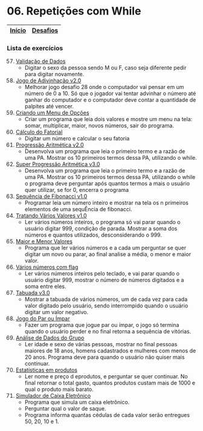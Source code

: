 # 06. Repetições com While

| [Início](https://github.com/NandesLima/python-codigos) | [Desafios](https://github.com/NandesLima/python-codigos/tree/master/desafios) |
| ------------------------------------------------------ | ----------------------------------------------------------------------------- |

### Lista de exercícios

57. [Validação de Dados]() 
    - Digitar o sexo da pessoa sendo M ou F, caso seja diferente pedir para digitar novamente.
58. [Jogo de Adivinhação v2.0]()
    - Melhorar jogo desafio 28 onde o computador vai pensar em um número de 0 a 10. Só que o jogador vai tentar advinhar  o número até ganhar do computador e o computador deve contar a quantidade de palpites até vencer.
59. [Criando um Menu de Opções]() 
    - Criar um programa que leia dois valores e mostre um menu na tela: somar, multiplicar, maior, novos números, sair do programa.
60. [Cálculo do Fatorial]() 
    - Digitar um número e calcular o seu fatoria
61. [Progressão Aritmética v2.0]() 
    - Desenvolva um programa que leia o primeiro termo e a razão de uma PA. Mostrar os 10 primeiros termos dessa PA, utilizando o while.
62. [Super Progressão Aritmética v3.0]() 
    - Desenvolva um programa que leia o primeiro termo e a razão de uma PA. Mostrar os 10 primeiros termos dessa PA, utilizando o while o programa deve perguntar após quantos termos a mais o usuário quer utilizar, se for 0, encerra o programa
63. [Sequência de Fibonacci v1.0]() 
    - Programar leia um número inteiro e mostrar na tela os n primeiros elementos de uma sequÊncia de fibonacci.
64. [Tratando Vários Valores v1.0]() 
    - Ler vários números inteiros, o programa só vai parar quando o usuário digitar 999, condição de parada. Mostrar a soma dos números e quantos utilizados, desconsiderando o 999.
65. [Maior e Menor Valores]() 
    - Programa que ler vários números e a cada um perguntar se quer digitar um novo ou parar, ao final analise a média, o menor e maior valor.
66. [Vários números com flag]() 
    - Ler vários números inteiros pelo teclado, e vai parar quando o usuário digitar 999, mostrar o número de números digitados e a soma entre eles.
67. [Tabuada v3.0]() 
    - Mostrar a tabuada de vários números, um de cada vez para cada valor digitado pelo usuário, sendo interrompido quando o usuário digitar um valor negativo.
68. [Jogo do Par ou Ímpar]()
    - Fazer um programa que jogue par ou ímpar, o jogo só termina quando o usuário perder e no final retorna a sequência de vitórias.
69. [Análise de Dados do Grupo]()
    - Ler idade e sexo de várias pessoas, mostrar no final pessoas maiores de 18 anos, homens cadastrados e mulheres com menos de 20 anos. Programa deve para quando o usuário não quiser mais continuar.
70. [Estatísticas em produtos]()
    - Ler nome e preço d eprodutos, e perguntar se quer continuar. No final retornar o total gasto, quantos produtos custam mais de 1000 e qual o produto mais barato.
71. [Simulador de Caixa Eletrônico]()
    - Programa que simula um caixa eletrônico.
    - Perguntar qual o valor de saque.
    - Programa informa quantas cédulas de cada valor serão entregues 50, 20, 10 e 1.
